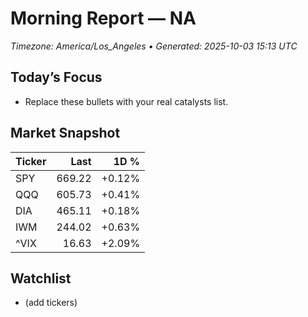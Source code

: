 # Morning Report — NA
_Timezone: America/Los_Angeles • Generated: 2025-10-03 15:13 UTC_

## Today’s Focus
- Replace these bullets with your real catalysts list.

## Market Snapshot
| Ticker | Last | 1D % |
|---|---:|---:|
| SPY | 669.22 | +0.12% |
| QQQ | 605.73 | +0.41% |
| DIA | 465.11 | +0.18% |
| IWM | 244.02 | +0.63% |
| ^VIX | 16.63 | +2.09% |

## Watchlist
- (add tickers)
